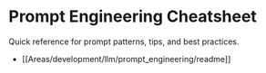 # Prompt Engineering Cheatsheet

Quick reference for prompt patterns, tips, and best practices.

- [[Areas/development/llm/prompt_engineering/readme]] 